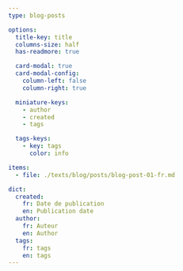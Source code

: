 ```yaml
---
type: blog-posts

options:
  title-key: title
  columns-size: half
  has-readmore: true

  card-modal: true
  card-modal-config:
    column-left: false
    column-right: true

  miniature-keys: 
    - author
    - created
    - tags

  tags-keys: 
    - key: tags
      color: info

items:
  - file: ./texts/blog/posts/blog-post-01-fr.md

dict:
  created:
    fr: Date de publication
    en: Publication date
  author:
    fr: Auteur
    en: Author
  tags:
    fr: tags
    en: tags
---
```

